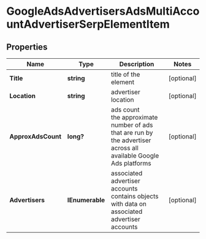 # GoogleAdsAdvertisersAdsMultiAccountAdvertiserSerpElementItem


## Properties

| Name | Type | Description | Notes |
|------------ | ------------- | ------------- | -------------|
**Title** | **string** | title of the element |[optional]|
**Location** | **string** | advertiser location |[optional]|
**ApproxAdsCount** | **long?** | ads count<br>the approximate number of ads that are run by the advertiser across all available Google Ads platforms |[optional]|
**Advertisers** | **IEnumerable<Advertiser>** | associated advertiser accounts<br>contains objects with data on associated advertiser accounts |[optional]|